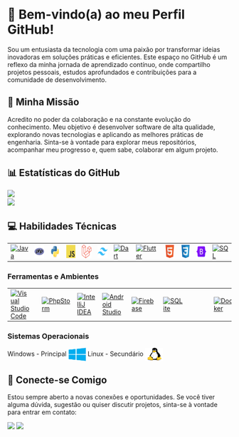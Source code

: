 # 👋 Bem-vindo(a) ao meu Perfil GitHub!

Sou um entusiasta da tecnologia com uma paixão por transformar ideias inovadoras em soluções práticas e eficientes. Este espaço no GitHub é um reflexo da minha jornada de aprendizado contínuo, onde compartilho projetos pessoais, estudos aprofundados e contribuições para a comunidade de desenvolvimento.

## 🚀 Minha Missão

Acredito no poder da colaboração e na constante evolução do conhecimento. Meu objetivo é desenvolver software de alta qualidade, explorando novas tecnologias e aplicando as melhores práticas de engenharia. Sinta-se à vontade para explorar meus repositórios, acompanhar meu progresso e, quem sabe, colaborar em algum projeto.

## 📊 Estatísticas do GitHub

<div>
  <a href="https://github.com/Fparaiz0">
  <img src="https://github-readme-stats.vercel.app/api?username=Fparaiz0&theme=dark&show_icons=true&hide_border=true&count_private=true">
  </a> 
</div>
<div><a href="https://github.com/Fparaiz0?tab=repositories">
 <img src="https://github-readme-stats.vercel.app/api/top-langs/?username=Fparaiz0&theme=dark&show_icons=true&hide_border=true&layout=donut">
</a></div>

## 💻 Habilidades Técnicas

<table>
  <tr>
    <td><a href="https://www.java.com/"><img alt="Java" title="Java" height="30" width="40" src="https://cdn.jsdelivr.net/gh/devicons/devicon@latest/icons/java/java-original.svg"/></a></td>
    <td><a href="https://www.php.net/"><img alt="PHP" title="PHP" height="30" width="40" src="https://raw.githubusercontent.com/devicons/devicon/master/icons/php/php-original.svg"/></a></td>
    <td><a href="https://www.python.org/"><img alt="Python" title="Python" height="30" width="40" src="https://raw.githubusercontent.com/devicons/devicon/master/icons/python/python-original.svg"/></a></td>
    <td><a href="https://developer.mozilla.org/docs/Web/JavaScript"><img alt="JavaScript" title="JavaScript" height="30" width="40" src="https://raw.githubusercontent.com/devicons/devicon/master/icons/javascript/javascript-original.svg"/></a></td>
    <td><a href="https://laravel.com/"><img alt="Laravel" title="Laravel" height="30" width="40" src="https://raw.githubusercontent.com/devicons/devicon/master/icons/laravel/laravel-original.svg"/></a></td>
    <td><a href="https://tailwindcss.com/"><img alt="Tailwind" title="Tailwind" height="30" width="40" src="https://raw.githubusercontent.com/devicons/devicon/master/icons/tailwindcss/tailwindcss-original.svg"/></a></td>
    <td><a href="https://dart.dev/"><img alt="Dart" title="Dart" height="30" width="40" src="https://cdn.jsdelivr.net/gh/devicons/devicon@latest/icons/dart/dart-original.svg"/></a></td>
    <td><a href="https://flutter.dev/"><img alt="Flutter" title="Flutter" height="30" width="40" src="https://cdn.jsdelivr.net/gh/devicons/devicon@latest/icons/flutter/flutter-original.svg"/></a></td>
    <td><a href="https://developer.mozilla.org/docs/Web/HTML"><img alt="HTML" title="HTML" height="30" width="40" src="https://raw.githubusercontent.com/devicons/devicon/master/icons/html5/html5-original.svg"/></a></td>
    <td><a href="https://developer.mozilla.org/docs/Web/CSS"><img alt="CSS" title="CSS" height="30" width="40" src="https://raw.githubusercontent.com/devicons/devicon/master/icons/css3/css3-original.svg"/></a></td>
    <td><a href="https://getbootstrap.com/"><img alt="Bootstrap" title="Bootstrap" height="30" width="40" src="https://raw.githubusercontent.com/devicons/devicon/master/icons/bootstrap/bootstrap-original.svg"/></a></td>
    <td><a href="https://learn.microsoft.com/azure/azure-sql/"><img alt="SQL" title="SQL" height="30" width="40" src="https://cdn.jsdelivr.net/gh/devicons/devicon@latest/icons/azuresqldatabase/azuresqldatabase-original.svg"/></a></td>
  </tr>
</table>

### Ferramentas e Ambientes

<table>
  <tr>
    <td><a href="https://code.visualstudio.com/"><img alt="Visual Studio Code" title="Visual Studio Code" height="30" width="40" src="https://cdn.jsdelivr.net/gh/devicons/devicon@latest/icons/vscode/vscode-original.svg"/></a></td>
    <td><a href="https://www.jetbrains.com/pycharm/"><img alt="PyCharm" title="PyCharm" height="30" width="40" src="https://raw.githubusercontent.com/devicons/devicon/master/icons/pycharm/pycharm-original.svg"/></a></td>
    <td><a href="https://www.jetbrains.com/phpstorm/"><img alt="PhpStorm" title="PhpStorm" height="30" width="30" src="https://resources.jetbrains.com/storage/products/phpstorm/img/meta/phpstorm_logo_300x300.png"/></a></td>
    <td><a href="https://www.jetbrains.com/idea/"><img alt="IntelliJ IDEA" title="IntelliJ IDEA" height="30" width="40" src="https://cdn.jsdelivr.net/gh/devicons/devicon@latest/icons/intellij/intellij-original.svg"/></a></td>
    <td><a href="https://developer.android.com/studio"><img alt="Android Studio" title="Android Studio" height="30" width="40" src="https://cdn.jsdelivr.net/gh/devicons/devicon@latest/icons/androidstudio/androidstudio-original.svg"/></a></td>
    <td><a href="https://firebase.google.com/"><img alt="Firebase" title="Firebase" height="30" width="40" src="https://cdn.jsdelivr.net/gh/devicons/devicon@latest/icons/firebase/firebase-original.svg"/></a></td>
    <td><a href="https://www.sqlite.org/"><img alt="SQLite" title="SQLite" height="30" width="40" src="https://cdn.jsdelivr.net/gh/devicons/devicon@latest/icons/sqlite/sqlite-original.svg"/></a></td>
    <td><a href="https://github.com/"><img alt="GitHub" title="GitHub" height="30" width="40" src="https://raw.githubusercontent.com/devicons/devicon/master/icons/github/github-original.svg"/></a></td>
    <td><a href="https://www.postman.com/"><img alt="Postman" title="Postman" height="30" width="40" src="https://raw.githubusercontent.com/devicons/devicon/master/icons/postman/postman-plain.svg"/></a></td>
    <td><a href="https://git-scm.com/"><img alt="Git" title="Git" height="30" width="40" src="https://raw.githubusercontent.com/devicons/devicon/master/icons/git/git-original.svg"/></a></td>
    <td><a href="https://www.mysql.com/"><img alt="MySQL" title="MySQL" height="30" width="40" src="https://raw.githubusercontent.com/devicons/devicon/master/icons/mysql/mysql-original.svg"/></a></td>
    <td><a href="https://www.docker.com/"><img alt="Docker" title="Docker" height="30" width="40" src="https://cdn.jsdelivr.net/gh/devicons/devicon@latest/icons/docker/docker-original.svg"/></a></td>
    <td><a href="https://getcomposer.org/"><img alt="Composer" title="Composer" height="30" width="40" src="https://cdn.jsdelivr.net/gh/devicons/devicon@latest/icons/composer/composer-original.svg"/></a></td>
    <td><a href="https://filezilla-project.org/"><img alt="FileZilla" title="FileZilla" height="30" width="40" src="https://cdn.jsdelivr.net/gh/devicons/devicon@latest/icons/filezilla/filezilla-original.svg"/></a></td>
    <td><a href="https://trello.com/"><img alt="Trello" title="Trello" height="30" width="40" src="https://cdn.jsdelivr.net/gh/devicons/devicon@latest/icons/trello/trello-original.svg"/></a></td>
  </tr>
</table>

### Sistemas Operacionais
<p align="left">
  <span>Windows - Principal</span>
  <img align="center" alt="Windows" height="30" width="40" src="https://raw.githubusercontent.com/devicons/devicon/master/icons/windows8/windows8-original.svg">
  <span>Linux - Secundário</span>
  <img align="center" alt="Linux" height="30" width="40" src="https://raw.githubusercontent.com/devicons/devicon/master/icons/linux/linux-original.svg">
</p>

## 📧 Conecte-se Comigo

Estou sempre aberto a novas conexões e oportunidades. Se você tiver alguma dúvida, sugestão ou quiser discutir projetos, sinta-se à vontade para entrar em contato:

<div>
<a href = "mailto:fparaizo3@gmail.com"><img loading="lazy" src="https://img.shields.io/badge/Gmail-D14836?style=for-the-badge&logo=gmail&logoColor=white" target="_blank"></a>
<a href="https://www.linkedin.com/in/felipe-paraizo-de-oliveira-45882431a/" target="_blank"><img loading="lazy" src="https://img.shields.io/badge/-LinkedIn-%230077B5?style=for-the-badge&logo=linkedin&logoColor=white" target="_blank"></a>   
</div>
